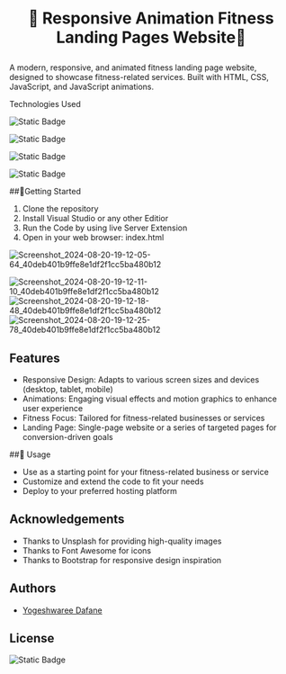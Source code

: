 # <p align="center"> 🚀 Responsive Animation Fitness Landing Pages Website🚀</p>

A modern, responsive, and animated fitness landing page website, designed to showcase fitness-related services. Built with HTML, CSS, JavaScript, and JavaScript animations.

Technologies Used

![Static Badge](https://img.shields.io/badge/HTML5%20-orange?style=for-the-badge&logo=HTML5&labelColor=black)

![Static Badge](https://img.shields.io/badge/CSS3%20-blue?style=for-the-badge&logo=CSS3&labelColor=black)

![Static Badge](https://img.shields.io/badge/Javascript-yellow?style=for-the-badge&logo=javascript&labelColor=black)
 
![Static Badge](https://img.shields.io/badge/BOOTSTRAP-blue?style=for-the-badge&logo=BOOTSTRAP&labelColor=black)



##🚀Getting Started

1. Clone the repository
2. Install Visual Studio or any other Editior
3. Run the Code by using live Server Extension
4. Open in your web browser: index.html



![Screenshot_2024-08-20-19-12-05-64_40deb401b9ffe8e1df2f1cc5ba480b12](https://github.com/user-attachments/assets/e4d499c6-5e95-42df-a9b2-dda927188a63)

![Screenshot_2024-08-20-19-12-11-10_40deb401b9ffe8e1df2f1cc5ba480b12](https://github.com/user-attachments/assets/cbcd8cdd-9f88-4137-ad9e-407e941e88ea)
![Screenshot_2024-08-20-19-12-18-48_40deb401b9ffe8e1df2f1cc5ba480b12](https://github.com/user-attachments/assets/39975207-6368-4bc3-889a-68afa7ae5b3e)
![Screenshot_2024-08-20-19-12-25-78_40deb401b9ffe8e1df2f1cc5ba480b12](https://github.com/user-attachments/assets/70e6cf06-a27a-4e4c-9712-3878ff9267b6)


## Features
 - Responsive Design: Adapts to various screen sizes and devices (desktop, tablet, mobile)
- Animations: Engaging visual effects and motion graphics to enhance user experience
- Fitness Focus: Tailored for fitness-related businesses or services
- Landing Page: Single-page website or a series of targeted pages for conversion-driven goals



##🚀 Usage

- Use as a starting point for your   fitness-related business or service
- Customize and extend the code to fit your needs
- Deploy to your preferred hosting platform



## Acknowledgements

- Thanks to Unsplash for providing high-quality images
- Thanks to Font Awesome for icons
- Thanks to Bootstrap for responsive design inspiration

## Authors

- [Yogeshwaree Dafane](github.com/yogeshwareedafane)


## License
![Static Badge](https://img.shields.io/badge/MIT-Lincese-red)





